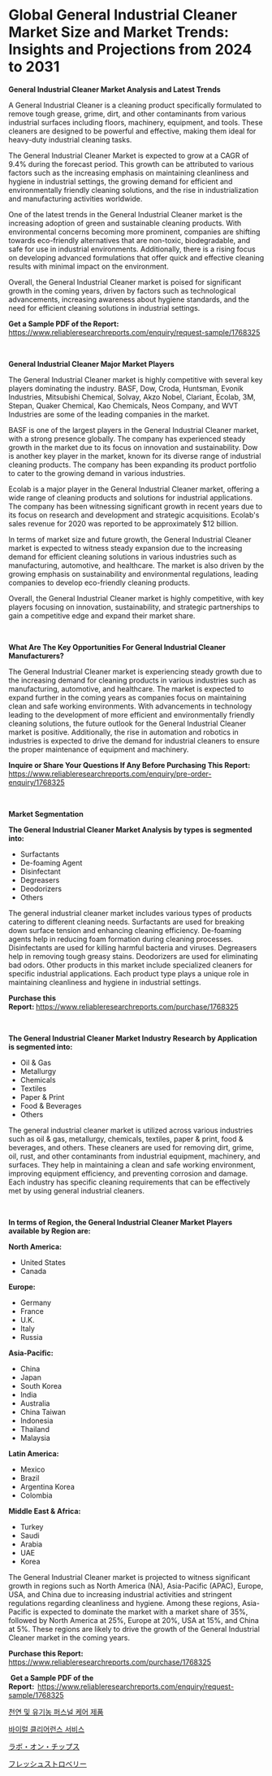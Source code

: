 <p><h1>Global General Industrial Cleaner Market Size and Market Trends: Insights and Projections from 2024 to 2031</h1></p><p><strong>General Industrial Cleaner Market Analysis and Latest Trends</strong></p>
<p><p>A General Industrial Cleaner is a cleaning product specifically formulated to remove tough grease, grime, dirt, and other contaminants from various industrial surfaces including floors, machinery, equipment, and tools. These cleaners are designed to be powerful and effective, making them ideal for heavy-duty industrial cleaning tasks.</p><p>The General Industrial Cleaner Market is expected to grow at a CAGR of 9.4% during the forecast period. This growth can be attributed to various factors such as the increasing emphasis on maintaining cleanliness and hygiene in industrial settings, the growing demand for efficient and environmentally friendly cleaning solutions, and the rise in industrialization and manufacturing activities worldwide.</p><p>One of the latest trends in the General Industrial Cleaner market is the increasing adoption of green and sustainable cleaning products. With environmental concerns becoming more prominent, companies are shifting towards eco-friendly alternatives that are non-toxic, biodegradable, and safe for use in industrial environments. Additionally, there is a rising focus on developing advanced formulations that offer quick and effective cleaning results with minimal impact on the environment.</p><p>Overall, the General Industrial Cleaner market is poised for significant growth in the coming years, driven by factors such as technological advancements, increasing awareness about hygiene standards, and the need for efficient cleaning solutions in industrial settings.</p></p>
<p><strong>Get a Sample PDF of the Report:&nbsp;</strong> <a href="https://www.reliableresearchreports.com/enquiry/request-sample/1768325">https://www.reliableresearchreports.com/enquiry/request-sample/1768325</a></p>
<p>&nbsp;</p>
<p><strong>General Industrial Cleaner Major Market Players</strong></p>
<p><p>The General Industrial Cleaner market is highly competitive with several key players dominating the industry. BASF, Dow, Croda, Huntsman, Evonik Industries, Mitsubishi Chemical, Solvay, Akzo Nobel, Clariant, Ecolab, 3M, Stepan, Quaker Chemical, Kao Chemicals, Neos Company, and WVT Industries are some of the leading companies in the market.</p><p>BASF is one of the largest players in the General Industrial Cleaner market, with a strong presence globally. The company has experienced steady growth in the market due to its focus on innovation and sustainability. Dow is another key player in the market, known for its diverse range of industrial cleaning products. The company has been expanding its product portfolio to cater to the growing demand in various industries.</p><p>Ecolab is a major player in the General Industrial Cleaner market, offering a wide range of cleaning products and solutions for industrial applications. The company has been witnessing significant growth in recent years due to its focus on research and development and strategic acquisitions. Ecolab's sales revenue for 2020 was reported to be approximately $12 billion.</p><p>In terms of market size and future growth, the General Industrial Cleaner market is expected to witness steady expansion due to the increasing demand for efficient cleaning solutions in various industries such as manufacturing, automotive, and healthcare. The market is also driven by the growing emphasis on sustainability and environmental regulations, leading companies to develop eco-friendly cleaning products.</p><p>Overall, the General Industrial Cleaner market is highly competitive, with key players focusing on innovation, sustainability, and strategic partnerships to gain a competitive edge and expand their market share.</p></p>
<p>&nbsp;</p>
<p><strong>What Are The Key Opportunities For General Industrial Cleaner Manufacturers?</strong></p>
<p><p>The General Industrial Cleaner market is experiencing steady growth due to the increasing demand for cleaning products in various industries such as manufacturing, automotive, and healthcare. The market is expected to expand further in the coming years as companies focus on maintaining clean and safe working environments. With advancements in technology leading to the development of more efficient and environmentally friendly cleaning solutions, the future outlook for the General Industrial Cleaner market is positive. Additionally, the rise in automation and robotics in industries is expected to drive the demand for industrial cleaners to ensure the proper maintenance of equipment and machinery.</p></p>
<p><strong>Inquire or Share Your Questions If Any Before Purchasing This Report:</strong> <a href="https://www.reliableresearchreports.com/enquiry/pre-order-enquiry/1768325">https://www.reliableresearchreports.com/enquiry/pre-order-enquiry/1768325</a></p>
<p>&nbsp;</p>
<p><strong>Market Segmentation</strong></p>
<p><strong>The General Industrial Cleaner Market Analysis by types is segmented into:</strong></p>
<p><ul><li>Surfactants</li><li>De-foaming Agent</li><li>Disinfectant</li><li>Degreasers</li><li>Deodorizers</li><li>Others</li></ul></p>
<p><p>The general industrial cleaner market includes various types of products catering to different cleaning needs. Surfactants are used for breaking down surface tension and enhancing cleaning efficiency. De-foaming agents help in reducing foam formation during cleaning processes. Disinfectants are used for killing harmful bacteria and viruses. Degreasers help in removing tough greasy stains. Deodorizers are used for eliminating bad odors. Other products in this market include specialized cleaners for specific industrial applications. Each product type plays a unique role in maintaining cleanliness and hygiene in industrial settings.</p></p>
<p><strong>Purchase this Report:&nbsp;</strong><a href="https://www.reliableresearchreports.com/purchase/1768325">https://www.reliableresearchreports.com/purchase/1768325</a></p>
<p>&nbsp;</p>
<p><strong>The General Industrial Cleaner Market Industry Research by Application is segmented into:</strong></p>
<p><ul><li>Oil & Gas</li><li>Metallurgy</li><li>Chemicals</li><li>Textiles</li><li>Paper & Print</li><li>Food & Beverages</li><li>Others</li></ul></p>
<p><p>The general industrial cleaner market is utilized across various industries such as oil & gas, metallurgy, chemicals, textiles, paper & print, food & beverages, and others. These cleaners are used for removing dirt, grime, oil, rust, and other contaminants from industrial equipment, machinery, and surfaces. They help in maintaining a clean and safe working environment, improving equipment efficiency, and preventing corrosion and damage. Each industry has specific cleaning requirements that can be effectively met by using general industrial cleaners.</p></p>
<p>&nbsp;</p>
<p><strong>In terms of Region, the General Industrial Cleaner Market Players available by Region are:</strong></p>
<p>
    <p> <strong> North America: </strong>
        <ul>
            <li>United States</li>
            <li>Canada</li>
        </ul>
        </p> 
    <p> <strong> Europe: </strong>
        <ul>
            <li>Germany</li>
            <li>France</li>
            <li>U.K.</li>
            <li>Italy</li>
            <li>Russia</li>
        </ul>
        </p> 
    <p> <strong> Asia-Pacific: </strong>
        <ul>
            <li>China</li>
            <li>Japan</li>
            <li>South Korea</li>
            <li>India</li>
            <li>Australia</li>
            <li>China Taiwan</li>
            <li>Indonesia</li>
            <li>Thailand</li>
            <li>Malaysia</li>
        </ul>
        </p> 
    <p> <strong> Latin America: </strong>
        <ul>
            <li>Mexico</li>
            <li>Brazil</li>
            <li>Argentina Korea</li>
            <li>Colombia</li>
        </ul>
        </p> 
    <p> <strong> Middle East & Africa: </strong>
        <ul>
            <li>Turkey</li>
            <li>Saudi</li>
            <li>Arabia</li>
            <li>UAE</li>
            <li>Korea</li>
        </ul>
    </p>
    </p>
<p><p>The General Industrial Cleaner market is projected to witness significant growth in regions such as North America (NA), Asia-Pacific (APAC), Europe, USA, and China due to increasing industrial activities and stringent regulations regarding cleanliness and hygiene. Among these regions, Asia-Pacific is expected to dominate the market with a market share of 35%, followed by North America at 25%, Europe at 20%, USA at 15%, and China at 5%. These regions are likely to drive the growth of the General Industrial Cleaner market in the coming years.</p></p>
<p><strong>Purchase this Report: </strong><a href="https://www.reliableresearchreports.com/purchase/1768325">https://www.reliableresearchreports.com/purchase/1768325</a></p>
<p>&nbsp;<strong>Get a Sample PDF of the Report:&nbsp;&nbsp;</strong><a href="https://www.reliableresearchreports.com/enquiry/request-sample/1768325">https://www.reliableresearchreports.com/enquiry/request-sample/1768325</a></p>
<p><strong></strong></p>
<p><p><a href="https://medium.com/@adonispellea2022/2024%EB%85%84%EB%B6%80%ED%84%B0-2031%EB%85%84%EA%B9%8C%EC%A7%80-%EC%98%88%EC%B8%A1%EB%90%9C-%EC%B2%9C%EC%97%B0-%EB%B0%8F-%EC%9C%A0%EA%B8%B0%EB%86%8D-%EA%B0%9C%EC%9D%B8%EC%9A%A9%ED%92%88-%EC%8B%9C%EC%9E%A5-%EB%8F%99%ED%96%A5-%EB%B0%8F-%EC%8B%9C%EC%9E%A5-%EB%B6%84%EC%84%9D-1fb8ea3eddc0">천연 및 유기농 퍼스널 케어 제품</a></p><p><a href="https://medium.com/@everettilkinson56562023/%EB%B0%94%EC%9D%B4%EB%9F%AC%EC%8A%A4-%EC%A0%9C%EA%B1%B0-%EC%84%9C%EB%B9%84%EC%8A%A4-%EC%8B%9C%EC%9E%A5-%EC%A1%B0%EC%82%AC-%EB%B3%B4%EA%B3%A0%EC%84%9C-2024%EB%85%84%EB%B6%80%ED%84%B0-2031%EB%85%84%EA%B9%8C%EC%A7%80%EC%9D%98-%EC%97%AD%EC%82%AC%EC%99%80-%EC%98%88%EC%B8%A1-5d3179b768db">바이럴 클리어런스 서비스</a></p><p><a href="https://medium.com/@marcosoenrt565736/%E3%83%81%E3%83%83%E3%83%97%E4%B8%8A%E3%81%AE%E7%A0%94%E7%A9%B6%E6%89%80%E5%B8%82%E5%A0%B4%E3%81%AE%E8%A6%8F%E6%A8%A1%E3%81%A8%E5%B8%82%E5%A0%B4%E5%8B%95%E5%90%91-%E5%AE%8C%E5%85%A8%E3%81%AA%E7%94%A3%E6%A5%AD%E6%A6%82%E8%A6%81-2024%E5%B9%B4%E3%81%8B%E3%82%892031%E5%B9%B4%E3%81%BE%E3%81%A7-162eb0efe8be">ラボ・オン・チップス</a></p><p><a href="https://medium.com/@marcosoenrt565736/%E6%96%B0%E9%AE%AE%E3%81%AA%E3%82%A4%E3%83%81%E3%82%B4%E5%B8%82%E5%A0%B4%E3%81%AE%E5%88%86%E6%9E%90-%E3%82%B0%E3%83%AD%E3%83%BC%E3%83%90%E3%83%AB%E7%94%A3%E6%A5%AD%E3%81%AE%E5%B1%95%E6%9C%9B%E3%81%A8%E4%BA%88%E6%B8%AC-2024%E5%B9%B4%E3%81%8B%E3%82%892031%E5%B9%B4-622e6ee7e84c">フレッシュストロベリー</a></p></p>